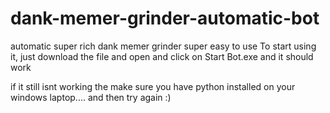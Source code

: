 # dank-memer-grinder-automatic-bot
automatic super rich dank memer grinder super easy to use
To start using it, just download the file and open and click on Start Bot.exe
and it should work


if it still isnt working the make sure you have python installed on your windows laptop.... and then try again :)
